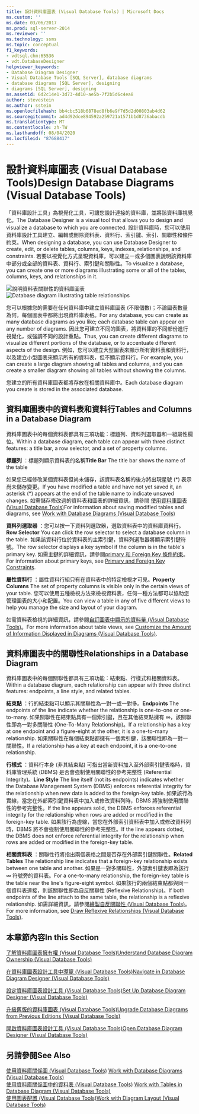 ```yaml
---
title: 設計資料庫圖表 (Visual Database Tools) | Microsoft Docs
ms.custom: ''
ms.date: 03/06/2017
ms.prod: sql-server-2014
ms.reviewer: ''
ms.technology: ssms
ms.topic: conceptual
f1_keywords:
- vdtsql.chm:65536
- vdt.DatabaseDesigner
helpviewer_keywords:
- Database Diagram Designer
- Visual Database Tools [SQL Server], database diagrams
- database diagrams [SQL Server], designing
- diagrams [SQL Server], designing
ms.assetid: 6d2c14e1-3d73-4d10-ae5b-7f2b5d6c4ea8
author: stevestein
ms.author: sstein
ms.openlocfilehash: bb4cbc518b6878ed8fb6e9f7d5d2d00803ab4d62
ms.sourcegitcommit: ad4d92dce894592a259721a1571b1d8736abacdb
ms.translationtype: MT
ms.contentlocale: zh-TW
ms.lasthandoff: 08/04/2020
ms.locfileid: "87688417"
---
```

# <a name="design-database-diagrams-visual-database-tools"></a><span data-ttu-id="48471-102">設計資料庫圖表 (Visual Database Tools)</span><span class="sxs-lookup"><span data-stu-id="48471-102">Design Database Diagrams (Visual Database Tools)</span></span>
  <span data-ttu-id="48471-103">「資料庫設計工具」為視覺化工具，可讓您設計連接的資料庫，並將該資料庫視覺化。</span><span class="sxs-lookup"><span data-stu-id="48471-103">The Database Designer is a visual tool that allows you to design and visualize a database to which you are connected.</span></span> <span data-ttu-id="48471-104">設計資料庫時，您可以使用資料庫設計工具建立、編輯或刪除資料表、資料行、索引鍵、索引、關聯性和條件約束。</span><span class="sxs-lookup"><span data-stu-id="48471-104">When designing a database, you can use Database Designer to create, edit, or delete tables, columns, keys, indexes, relationships, and constraints.</span></span> <span data-ttu-id="48471-105">若要以視覺化方式呈現資料庫，可以建立一或多個圖表說明該資料庫中部分或全部的資料表、資料行、索引鍵和關聯性。</span><span class="sxs-lookup"><span data-stu-id="48471-105">To visualize a database, you can create one or more diagrams illustrating some or all of the tables, columns, keys, and relationships in it.</span></span>  
  
 <span data-ttu-id="48471-106">![說明資料表關聯性的資料庫圖表](../../database-engine/media//dv3w7c1.gif "說明資料表關聯性的資料庫圖表")</span><span class="sxs-lookup"><span data-stu-id="48471-106">![Database diagram illustrating table relationships](../../database-engine/media//dv3w7c1.gif "Database diagram illustrating table relationships")</span></span>  
  
 <span data-ttu-id="48471-107">您可以根據您的需要在任何資料庫中建立資料庫圖表 (不限個數)；不論圖表數量為何，每個圖表中都將出現資料庫表格。</span><span class="sxs-lookup"><span data-stu-id="48471-107">For any database, you can create as many database diagrams as you like; each database table can appear on any number of diagrams.</span></span> <span data-ttu-id="48471-108">因此您可建立不同的圖表，將資料庫的不同部份進行視覺化，或強調不同的設計重點。</span><span class="sxs-lookup"><span data-stu-id="48471-108">Thus, you can create different diagrams to visualize different portions of the database, or to accentuate different aspects of the design.</span></span> <span data-ttu-id="48471-109">例如，您可以建立大型圖表來顯示所有資料表和資料行，以及建立小型圖表來顯示所有的資料表，但不顯示資料行。</span><span class="sxs-lookup"><span data-stu-id="48471-109">For example, you can create a large diagram showing all tables and columns, and you can create a smaller diagram showing all tables without showing the columns.</span></span>  
  
 <span data-ttu-id="48471-110">您建立的所有資料庫圖表都將存放在相關資料庫中。</span><span class="sxs-lookup"><span data-stu-id="48471-110">Each database diagram you create is stored in the associated database.</span></span>  
  
## <a name="tables-and-columns-in-a-database-diagram"></a><span data-ttu-id="48471-111">資料庫圖表中的資料表和資料行</span><span class="sxs-lookup"><span data-stu-id="48471-111">Tables and Columns in a Database Diagram</span></span>  
 <span data-ttu-id="48471-112">資料庫圖表中的每個資料表都具有三項功能：標題列、資料列選取器和一組屬性欄位。</span><span class="sxs-lookup"><span data-stu-id="48471-112">Within a database diagram, each table can appear with three distinct features: a title bar, a row selector, and a set of property columns.</span></span>  
  
 <span data-ttu-id="48471-113">**標題列** ：標題列顯示資料表的名稱</span><span class="sxs-lookup"><span data-stu-id="48471-113">**Title Bar** The title bar shows the name of the table</span></span>  
  
 <span data-ttu-id="48471-114">如果您已經修改某個資料表但尚未儲存，該資料表名稱的後方將出現星號 (\*) 表示尚未儲存變更。</span><span class="sxs-lookup"><span data-stu-id="48471-114">If you have modified a table and have not yet saved it, an asterisk (\*) appears at the end of the table name to indicate unsaved changes.</span></span> <span data-ttu-id="48471-115">如需儲存修改過的資料表和圖表的詳細資訊，請參閱 [使用資料庫圖表 &#40;Visual Database Tools&#41;](visual-database-tools.md)</span><span class="sxs-lookup"><span data-stu-id="48471-115">For information about saving modified tables and diagrams, see [Work with Database Diagrams &#40;Visual Database Tools&#41;](visual-database-tools.md)</span></span>  
  
 <span data-ttu-id="48471-116">**資料列選取器** ：您可以按一下資料列選取器，選取資料表中的資料庫資料行。</span><span class="sxs-lookup"><span data-stu-id="48471-116">**Row Selector** You can click the row selector to select a database column in the table.</span></span> <span data-ttu-id="48471-117">如果該資料行位於資料表的主索引鍵，資料列選取器將顯示索引鍵符號。</span><span class="sxs-lookup"><span data-stu-id="48471-117">The row selector displays a key symbol if the column is in the table's primary key.</span></span> <span data-ttu-id="48471-118">如需主鍵的詳細資訊，請參閱[primary 和 Foreign Key 條件約束](../../relational-databases/tables/primary-and-foreign-key-constraints.md)。</span><span class="sxs-lookup"><span data-stu-id="48471-118">For information about primary keys, see [Primary and Foreign Key Constraints](../../relational-databases/tables/primary-and-foreign-key-constraints.md).</span></span>  
  
 <span data-ttu-id="48471-119">**屬性資料行** ：屬性資料行組只有在資料表中的特定檢視才可見。</span><span class="sxs-lookup"><span data-stu-id="48471-119">**Property Columns** The set of property columns is visible only in the certain views of your table.</span></span> <span data-ttu-id="48471-120">您可以使用五種檢視方法來檢視資料表，任何一種方法都可以協助您管理圖表的大小和配置。</span><span class="sxs-lookup"><span data-stu-id="48471-120">You can view a table in any of five different views to help you manage the size and layout of your diagram.</span></span>  
  
 <span data-ttu-id="48471-121">如需資料表檢視的詳細資訊，請參閱[自訂圖表中顯示的資料量 &#40;Visual Database Tools&#41;](customize-the-amount-of-information-displayed-in-diagrams-visual-database-tools.md)。</span><span class="sxs-lookup"><span data-stu-id="48471-121">For more information about table views, see [Customize the Amount of Information Displayed in Diagrams &#40;Visual Database Tools&#41;](customize-the-amount-of-information-displayed-in-diagrams-visual-database-tools.md).</span></span>  
  
## <a name="relationships-in-a-database-diagram"></a><span data-ttu-id="48471-122">資料庫圖表中的關聯性</span><span class="sxs-lookup"><span data-stu-id="48471-122">Relationships in a Database Diagram</span></span>  
 <span data-ttu-id="48471-123">資料庫圖表中的每個關聯性都具有三項功能：結束點、行樣式和相關資料表。</span><span class="sxs-lookup"><span data-stu-id="48471-123">Within a database diagram, each relationship can appear with three distinct features: endpoints, a line style, and related tables.</span></span>  
  
 <span data-ttu-id="48471-124">**結束點** ：行的結束點可以顯示其關聯性為一對一或一對多。</span><span class="sxs-lookup"><span data-stu-id="48471-124">**Endpoints** The endpoints of the line indicate whether the relationship is one-to-one or one-to-many.</span></span> <span data-ttu-id="48471-125">如果關聯性在結束點具有一個索引鍵，且在其他結束點擁有 ∞，該關聯性即為一對多關聯性 (One-To-Many Relationship)。</span><span class="sxs-lookup"><span data-stu-id="48471-125">If a relationship has a key at one endpoint and a figure-eight at the other, it is a one-to-many relationship.</span></span> <span data-ttu-id="48471-126">如果關聯性在每個結束點都擁有一個索引鍵，該關聯性即為一對一關聯性。</span><span class="sxs-lookup"><span data-stu-id="48471-126">If a relationship has a key at each endpoint, it is a one-to-one relationship.</span></span>  
  
 <span data-ttu-id="48471-127">**行樣式** ：資料行本身 (非其結束點) 可指出當新資料加入至外部索引鍵表格時，資料庫管理系統 (DBMS) 是否會強制使用關聯性的參考完整性 (Referential Integrity)。</span><span class="sxs-lookup"><span data-stu-id="48471-127">**Line Style** The line itself (not its endpoints) indicates whether the Database Management System (DBMS) enforces referential integrity for the relationship when new data is added to the foreign-key table.</span></span> <span data-ttu-id="48471-128">如果該行為實線，當您在外部索引鍵資料表中加入或修改資料列時，DBMS 將強制使用關聯性的參考完整性。</span><span class="sxs-lookup"><span data-stu-id="48471-128">If the line appears solid, the DBMS enforces referential integrity for the relationship when rows are added or modified in the foreign-key table.</span></span> <span data-ttu-id="48471-129">如果該行為虛線，當您在外部索引資料表中加入或修改資料列時，DBMS 將不會強制使用關聯性的參考完整性。</span><span class="sxs-lookup"><span data-stu-id="48471-129">If the line appears dotted, the DBMS does not enforce referential integrity for the relationship when rows are added or modified in the foreign-key table.</span></span>  
  
 <span data-ttu-id="48471-130">**相關資料表** ：關聯性行將指出兩個表格之間是否存在外部索引鍵關聯性。</span><span class="sxs-lookup"><span data-stu-id="48471-130">**Related Tables** The relationship line indicates that a foreign-key relationship exists between one table and another.</span></span> <span data-ttu-id="48471-131">如果是一對多關聯性，外部索引鍵表即為該行 ∞ 符號旁的資料表。</span><span class="sxs-lookup"><span data-stu-id="48471-131">For a one-to-many relationship, the foreign-key table is the table near the line's figure-eight symbol.</span></span> <span data-ttu-id="48471-132">如果該行的兩個結束點都與同一個資料表連接，則該關聯性即為自反關聯性 (Reflexive Relationship)。</span><span class="sxs-lookup"><span data-stu-id="48471-132">If both endpoints of the line attach to the same table, the relationship is a reflexive relationship.</span></span> <span data-ttu-id="48471-133">如需詳細資訊，請參閱[繪製自反關聯性 &#40;Visual Database Tools&#41;](draw-reflexive-relationships-visual-database-tools.md)。</span><span class="sxs-lookup"><span data-stu-id="48471-133">For more information, see [Draw Reflexive Relationships &#40;Visual Database Tools&#41;](draw-reflexive-relationships-visual-database-tools.md).</span></span>  
  
## <a name="in-this-section"></a><span data-ttu-id="48471-134">本章節內容</span><span class="sxs-lookup"><span data-stu-id="48471-134">In this Section</span></span>  
 [<span data-ttu-id="48471-135">了解資料庫圖表擁有權 &#40;Visual Database Tools&#41;</span><span class="sxs-lookup"><span data-stu-id="48471-135">Understand Database Diagram Ownership &#40;Visual Database Tools&#41;</span></span>](understand-database-diagram-ownership-visual-database-tools.md)  
  
 [<span data-ttu-id="48471-136">在資料庫圖表設計工具中導覽 &#40;Visual Database Tools&#41;</span><span class="sxs-lookup"><span data-stu-id="48471-136">Navigate in Database Diagram Designer &#40;Visual Database Tools&#41;</span></span>](navigate-in-database-diagram-designer-visual-database-tools.md)  
  
 [<span data-ttu-id="48471-137">設定資料庫圖表設計工具 &#40;Visual Database Tools&#41;</span><span class="sxs-lookup"><span data-stu-id="48471-137">Set Up Database Diagram Designer &#40;Visual Database Tools&#41;</span></span>](set-up-database-diagram-designer-visual-database-tools.md)  
  
 [<span data-ttu-id="48471-138">升級舊版的資料庫圖表 &#40;Visual Database Tools&#41;</span><span class="sxs-lookup"><span data-stu-id="48471-138">Upgrade Database Diagrams from Previous Editions &#40;Visual Database Tools&#41;</span></span>](upgrade-database-diagrams-from-previous-editions-visual-database-tools.md)  
  
 [<span data-ttu-id="48471-139">開啟資料庫圖表設計工具 &#40;Visual Database Tools&#41;</span><span class="sxs-lookup"><span data-stu-id="48471-139">Open Database Diagram Designer &#40;Visual Database Tools&#41;</span></span>](open-database-diagram-designer-visual-database-tools.md)  
  
## <a name="see-also"></a><span data-ttu-id="48471-140">另請參閱</span><span class="sxs-lookup"><span data-stu-id="48471-140">See Also</span></span>  
 <span data-ttu-id="48471-141">[使用資料庫關係圖 &#40;Visual Database Tools&#41;](visual-database-tools.md) </span><span class="sxs-lookup"><span data-stu-id="48471-141">[Work with Database Diagrams &#40;Visual Database Tools&#41;](visual-database-tools.md) </span></span>  
 <span data-ttu-id="48471-142">[使用資料庫關係圖中的資料表 &#40;Visual Database Tools&#41;](work-with-tables-in-database-diagram-visual-database-tools.md) </span><span class="sxs-lookup"><span data-stu-id="48471-142">[Work with Tables in Database Diagram &#40;Visual Database Tools&#41;](work-with-tables-in-database-diagram-visual-database-tools.md) </span></span>  
 [<span data-ttu-id="48471-143">使用圖表配置 &#40;Visual Database Tools&#41;</span><span class="sxs-lookup"><span data-stu-id="48471-143">Work with Diagram Layout &#40;Visual Database Tools&#41;</span></span>](work-with-diagram-layout-visual-database-tools.md)  
  
  
